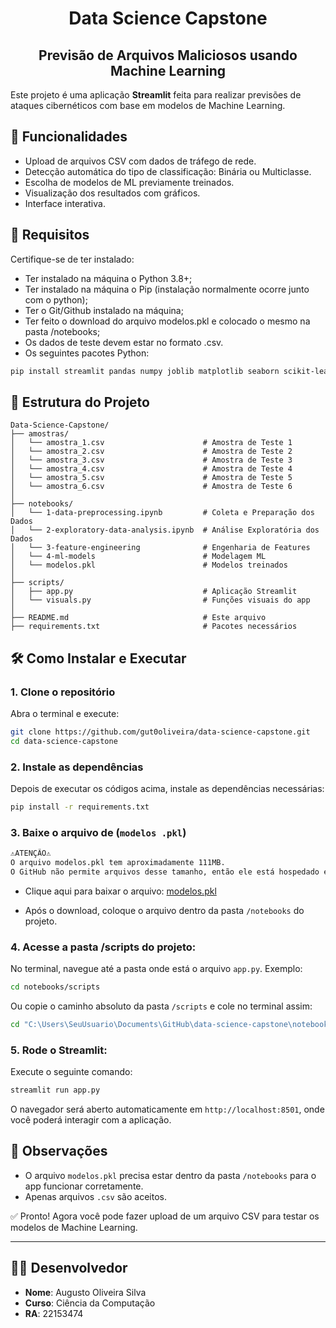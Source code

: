 <h1 align="center">Data Science Capstone</h1>
<h2 align="center">Previsão de Arquivos Maliciosos usando Machine Learning</h2>

Este projeto é uma aplicação **Streamlit** feita para realizar previsões de ataques cibernéticos com base em modelos de Machine Learning.

## 🚀 Funcionalidades

- Upload de arquivos CSV com dados de tráfego de rede.
- Detecção automática do tipo de classificação: Binária ou Multiclasse.
- Escolha de modelos de ML previamente treinados.
- Visualização dos resultados com gráficos.
- Interface interativa.

## 🧩 Requisitos

Certifique-se de ter instalado:

- Ter instalado na máquina o Python 3.8+;
- Ter instalado na máquina o Pip (instalação normalmente ocorre junto com o python);
- Ter o Git/Github instalado na máquina;
- Ter feito o download do arquivo modelos.pkl e colocado o mesmo na pasta /notebooks;
- Os dados de teste devem estar no formato .csv.
- Os seguintes pacotes Python:
```bash
pip install streamlit pandas numpy joblib matplotlib seaborn scikit-learn xgboost streamlit-lottie os datetime requests
```

## 📁 Estrutura do Projeto

```
Data-Science-Capstone/
├── amostras/
│   └── amostra_1.csv                      # Amostra de Teste 1
│   └── amostra_2.csv                      # Amostra de Teste 2
│   └── amostra_3.csv                      # Amostra de Teste 3
│   └── amostra_4.csv                      # Amostra de Teste 4
│   └── amostra_5.csv                      # Amostra de Teste 5
│   └── amostra_6.csv                      # Amostra de Teste 6
│
├── notebooks/
│   └── 1-data-preprocessing.ipynb         # Coleta e Preparação dos Dados
│   └── 2-exploratory-data-analysis.ipynb  # Análise Exploratória dos Dados
│   └── 3-feature-engineering              # Engenharia de Features
│   └── 4-ml-models                        # Modelagem ML
│   └── modelos.pkl                        # Modelos treinados
│
├── scripts/
│   ├── app.py                             # Aplicação Streamlit
│   └── visuals.py                         # Funções visuais do app
│
├── README.md                              # Este arquivo
├── requirements.txt                       # Pacotes necessários
```

## 🛠️ Como Instalar e Executar

### 1. Clone o repositório

Abra o terminal e execute:

```bash
git clone https://github.com/gut0oliveira/data-science-capstone.git
cd data-science-capstone
```


### 2. Instale as dependências
Depois de executar os códigos acima, instale as dependências necessárias:

```bash
pip install -r requirements.txt
```

### 3. Baixe o arquivo de (`modelos .pkl`)

```bash
⚠️ATENÇÃO⚠️
O arquivo modelos.pkl tem aproximadamente 111MB.
O GitHub não permite arquivos desse tamanho, então ele está hospedado externamente.
```
- Clique aqui para baixar o arquivo: <a href="https://drive.google.com/uc?export=download&id=1wWmQbKhzWJxsIQc_MfjYCEfkIgvdvHi2" target="_blank">modelos.pkl</a>

- Após o download, coloque o arquivo dentro da pasta `/notebooks` do projeto.

### 4. Acesse a pasta /scripts do projeto:

No terminal, navegue até a pasta onde está o arquivo `app.py`. Exemplo:

```bash
cd notebooks/scripts
```
Ou copie o caminho absoluto da pasta `/scripts` e cole no terminal assim:
```bash
cd "C:\Users\SeuUsuario\Documents\GitHub\data-science-capstone\notebooks\scripts"
```

### 5. Rode o Streamlit:

Execute o seguinte comando:
```bash
streamlit run app.py
```
O navegador será aberto automaticamente em `http://localhost:8501`, onde você poderá interagir com a aplicação.

## 📌 Observações

- O arquivo `modelos.pkl` precisa estar dentro da pasta `/notebooks` para o app funcionar corretamente.
- Apenas arquivos `.csv` são aceitos.

✅ Pronto! Agora você pode fazer upload de um arquivo CSV para testar os modelos de Machine Learning.

---
## 👨‍💻 Desenvolvedor

- **Nome**: Augusto Oliveira Silva
- **Curso**: Ciência da Computação
- **RA**: 22153474
